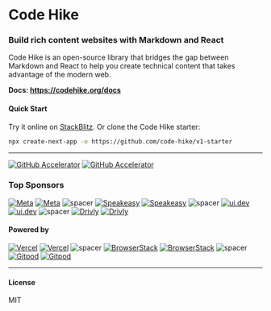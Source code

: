 # Code Hike

### Build rich content websites with Markdown and React

Code Hike is an open-source library that bridges the gap between Markdown and React to help you create technical content that takes advantage of the modern web.

**Docs: https://codehike.org/docs**

#### Quick Start

Try it online on [StackBlitz](https://stackblitz.com/github/code-hike/v1-starter?file=app%2Fpage.mdx). Or clone the Code Hike starter:

```bash
npx create-next-app -e https://github.com/code-hike/v1-starter
```

---

[![GitHub Accelerator](https://github.com/user-attachments/assets/373ac21a-170e-44ea-9401-ed12e545a7f0#gh-dark-mode-only)](https://github.blog/2023-04-12-github-accelerator-our-first-cohort-and-whats-next/#gh-dark-mode-only)
[![GitHub Accelerator](https://github.com/user-attachments/assets/9e6675bb-4981-4cd8-951b-96ae8f40c9ea#gh-light-mode-only)](https://github.blog/2023-04-12-github-accelerator-our-first-cohort-and-whats-next/#gh-light-mode-only)

### Top Sponsors

[![Meta](https://github.com/user-attachments/assets/e3964404-3fb8-483b-8f99-e65ae2740301#gh-dark-mode-only)](https://opensource.fb.com/#gh-dark-mode-only)
[![Meta](https://github.com/user-attachments/assets/3be6741f-f6ea-4957-a0ab-32954aab7f84#gh-light-mode-only)](https://opensource.fb.com/#gh-light-mode-only)
![spacer](https://user-images.githubusercontent.com/1911623/145202317-0bcfb3ed-403c-4737-a781-2eeb6b796e8b.png)
[![Speakeasy](https://github.com/user-attachments/assets/5c5af791-c8c5-402e-92d5-48228a79e3df#gh-dark-mode-only)](https://www.speakeasy.com/#gh-dark-mode-only)
[![Speakeasy](https://github.com/user-attachments/assets/e083d81a-e577-48c8-9fb1-efa26ba6f6f9#gh-light-mode-only)](https://www.speakeasy.com/#gh-light-mode-only)
![spacer](https://user-images.githubusercontent.com/1911623/145202317-0bcfb3ed-403c-4737-a781-2eeb6b796e8b.png)
[![ui.dev](https://github.com/user-attachments/assets/f45441cd-c734-42a8-9a71-459d3cdf0a59#gh-dark-mode-only)](https://ui.dev/#gh-dark-mode-only)
[![ui.dev](https://github.com/user-attachments/assets/5fbf4b0e-4ae8-4434-990a-e0d09a6c3562#gh-light-mode-only)](https://ui.dev/#gh-light-mode-only)
![spacer](https://user-images.githubusercontent.com/1911623/145202317-0bcfb3ed-403c-4737-a781-2eeb6b796e8b.png)
[![Drivly](https://github.com/user-attachments/assets/cf13e6e5-4d4c-43d1-b990-72dce36d0209#gh-dark-mode-only)](https://driv.ly/#gh-dark-mode-only)
[![Drivly](https://github.com/user-attachments/assets/50c05647-5c0a-4b3f-9733-3d7286b6f034#gh-light-mode-only)](https://driv.ly/#gh-light-mode-only)

#### Powered by

[![Vercel](https://user-images.githubusercontent.com/1911623/145199399-68b8cd57-c331-4c50-81a2-8c491fb7c0a5.png#gh-dark-mode-only)](https://vercel.com/?utm_source=codehike&utm_campaign=oss#gh-dark-mode-only)
[![Vercel](https://user-images.githubusercontent.com/1911623/145199467-f07416cf-2ed5-4c6f-a4e1-bbcaabbec603.png#gh-light-mode-only)](https://vercel.com/?utm_source=codehike&utm_campaign=oss#gh-light-mode-only)
![spacer](https://user-images.githubusercontent.com/1911623/145202317-0bcfb3ed-403c-4737-a781-2eeb6b796e8b.png)
[![BrowserStack](https://user-images.githubusercontent.com/1911623/145201865-9786b79a-c532-41f7-8da0-91334b53f380.png#gh-dark-mode-only)](https://www.browserstack.com/#gh-dark-mode-only)
[![BrowserStack](https://user-images.githubusercontent.com/1911623/145201872-8940020c-5659-4066-9a0b-0eb25ace3e61.png#gh-light-mode-only)](https://www.browserstack.com/#gh-light-mode-only)
![spacer](https://user-images.githubusercontent.com/1911623/145202317-0bcfb3ed-403c-4737-a781-2eeb6b796e8b.png)
[![Gitpod](https://github.com/user-attachments/assets/e219d74d-2154-4e02-aceb-45408fee6f90#gh-dark-mode-only)](https://www.gitpod.io/#gh-dark-mode-only)
[![Gitpod](https://github.com/user-attachments/assets/d3095f51-0d43-41f1-84f4-92dba8486d61#gh-light-mode-only)](https://www.gitpod.io//#gh-light-mode-only)

---

#### License

MIT
